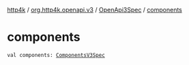 [http4k](../../index.md) / [org.http4k.openapi.v3](../index.md) / [OpenApi3Spec](index.md) / [components](./components.md)

# components

`val components: `[`ComponentsV3Spec`](../-components-v3-spec/index.md)